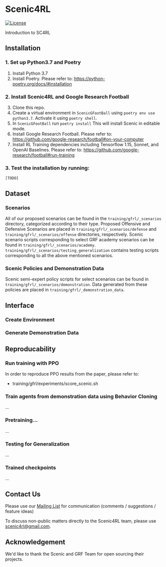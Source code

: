 # Scenic4RL

[![License](https://img.shields.io/badge/License-BSD%203--Clause-blue.svg)](https://opensource.org/licenses/BSD-3-Clause)

Introduction to SC4RL 



## Installation
### 1. Set up Python3.7 and Poetry
1. Install Python 3.7 
2. Install Poetry. Please refer to:
	https://python-poetry.org/docs/#installation
### 2. Install Scenic4RL and Google Research Football
3. Clone this repo.
4. Create a virtual environment in `ScenicGFootBall` using `poetry env use python3.7`. Activate it using `poetry shell`.
5. In `ScenicGFootBall` run `poetry install`
	This will install Scenic in editable mode.
6. Install Google Research Football. Please refer to:
	https://github.com/google-research/football#on-your-computer
7. Install RL Training dependencies including Tensorflow 1.15, Sonnet, and OpenAI Baselines. Please refer to:
	https://github.com/google-research/football#run-training
### 3. Test the installation by running:
	[TODO]


## Dataset

### Scenarios 
All of our proposed scenarios can be found in the `training/gfrl/_scenarios` directory, categorized according to their type. Proposed Offensive and Defensive Scenarios are placed in `training/gfrl/_scenarios/defense` and `training/gfrl/_scenarios/offense` directories, respectively. 
Scenic scenario scripts corresponding to select GRF academy scenarios can be found in `training/gfrl/_scenarios/academy`. `training/gfrl/_scenarios/testing_generalization` contains testing scripts corresponding to all the above mentioned scenarios. 

### Scenic Policies and Demonstration Data
Scenic semi-expert policy scripts for select scenarios can be found in `training/gfrl/_scenarios/demonstration`. Data generated from these policies are placed in `training/gfrl/_demonstration_data`.

## Interface
### Create Environment
### Generate Demonstration Data


## Reproducability 


### Run training with PPO

In order to reproduce PPO results from the paper, please refer to:

- training/gfrl/experiments/score_scenic.sh


### Train agents from demonstration data using Behavior Cloning
...
### Pretraining... 
...
### Testing for Generalization 
...
### Trained checkpoints
...


## Contact Us

Please use our [Mailing List](https://google.com) for communication (comments / suggestions / feature ideas)

To discuss non-public matters directly to the Scenic4RL team, please use scenic4rl@gmail.com.


## Acknowledgement
We'd like to thank the Scenic and GRF Team for open sourcing their projects.

